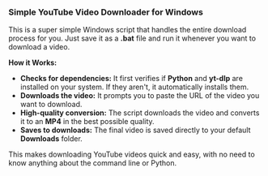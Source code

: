 ### Simple YouTube Video Downloader for Windows

This is a super simple Windows script that handles the entire download process for you. Just save it as a **.bat** file and run it whenever you want to download a video.

**How it Works:**

* **Checks for dependencies:** It first verifies if **Python** and **yt-dlp** are installed on your system. If they aren't, it automatically installs them.
* **Downloads the video:** It prompts you to paste the URL of the video you want to download.
* **High-quality conversion:** The script downloads the video and converts it to an **MP4** in the best possible quality.
* **Saves to downloads:** The final video is saved directly to your default **Downloads** folder.

This makes downloading YouTube videos quick and easy, with no need to know anything about the command line or Python.
